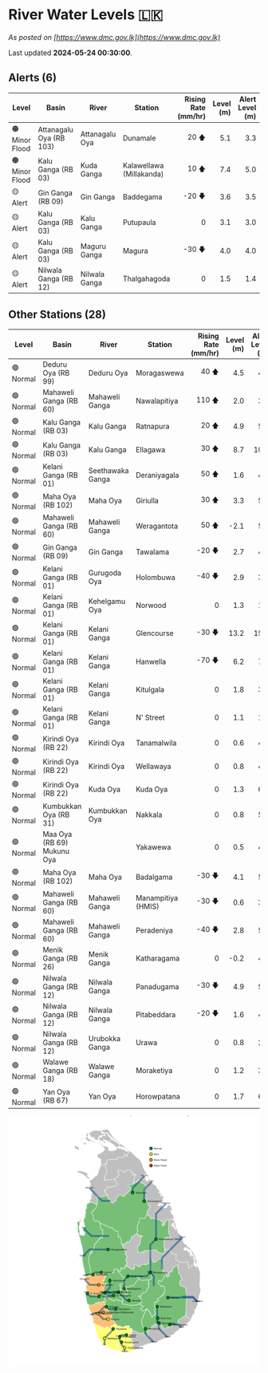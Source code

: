 # River Water Levels :sri_lanka:

*As posted on [https://www.dmc.gov.lk](https://www.dmc.gov.lk)*

Last updated **2024-05-24 00:30:00**.

## Alerts (6)

| Level | Basin | River | Station | Rising Rate (mm/hr) | Level (m) | Alert Level (m) |
|---|---|---|---|--: |--:|--:|
| 🟠 Minor Flood | Attanagalu Oya (RB 103) | Attanagalu Oya | Dunamale | 20 🡅 | 5.1 | 3.3 |
| 🟠 Minor Flood | Kalu Ganga (RB 03) | Kuda Ganga | Kalawellawa (Millakanda) | 10 🡅 | 7.4 | 5.0 |
| 🟡 Alert | Gin Ganga (RB 09) | Gin Ganga | Baddegama | -20 🡇 | 3.6 | 3.5 |
| 🟡 Alert | Kalu Ganga (RB 03) | Kalu Ganga | Putupaula | 0  | 3.1 | 3.0 |
| 🟡 Alert | Kalu Ganga (RB 03) | Maguru Ganga | Magura | -30 🡇 | 4.0 | 4.0 |
| 🟡 Alert | Nilwala Ganga (RB 12) | Nilwala Ganga | Thalgahagoda | 0  | 1.5 | 1.4 |

## Other Stations (28)

| Level | Basin | River | Station | Rising Rate (mm/hr) | Level (m) | Alert Level (m) | Time to Alert |
|---|---|---|---|--: |--:|--:|---|
| 🟢 Normal | Deduru Oya (RB 99) | Deduru Oya | Moragaswewa | 40 🡅 | 4.5 | 4.8 | 6.7 ⏳ |
| 🟢 Normal | Mahaweli Ganga (RB 60) | Mahaweli Ganga | Nawalapitiya | 110 🡅 | 2.0 | 3.5 | 13.6 ⏳ |
| 🟢 Normal | Kalu Ganga (RB 03) | Kalu Ganga | Ratnapura | 20 🡅 | 4.9 | 5.2 | 16.0 ⏳ |
| 🟢 Normal | Kalu Ganga (RB 03) | Kalu Ganga | Ellagawa | 30 🡅 | 8.7 | 10.0 | 43.3 ⏳ |
| 🟢 Normal | Kelani Ganga (RB 01) | Seethawaka Ganga | Deraniyagala | 50 🡅 | 1.6 | 4.8 | 63.0 ⏳ |
| 🟢 Normal | Maha Oya (RB 102) | Maha Oya | Giriulla | 30 🡅 | 3.3 | 5.5 | 74.7 ⏳ |
| 🟢 Normal | Mahaweli Ganga (RB 60) | Mahaweli Ganga | Weragantota | 50 🡅 | -2.1 | 5.0 | 141.6 ⏳ |
| 🟢 Normal | Gin Ganga (RB 09) | Gin Ganga | Tawalama | -20 🡇 | 2.7 | 4.0 | 🟢 |
| 🟢 Normal | Kelani Ganga (RB 01) | Gurugoda Oya | Holombuwa | -40 🡇 | 2.9 | 3.0 | 🟢 |
| 🟢 Normal | Kelani Ganga (RB 01) | Kehelgamu Oya | Norwood | 0  | 1.3 | 1.5 | 🟢 |
| 🟢 Normal | Kelani Ganga (RB 01) | Kelani Ganga | Glencourse | -30 🡇 | 13.2 | 15.0 | 🟢 |
| 🟢 Normal | Kelani Ganga (RB 01) | Kelani Ganga | Hanwella | -70 🡇 | 6.2 | 7.0 | 🟢 |
| 🟢 Normal | Kelani Ganga (RB 01) | Kelani Ganga | Kitulgala | 0  | 1.8 | 3.0 | 🟢 |
| 🟢 Normal | Kelani Ganga (RB 01) | Kelani Ganga | N' Street | 0  | 1.1 | 1.2 | 🟢 |
| 🟢 Normal | Kirindi Oya (RB 22) | Kirindi Oya | Tanamalwila | 0  | 0.6 | 4.0 | 🟢 |
| 🟢 Normal | Kirindi Oya (RB 22) | Kirindi Oya | Wellawaya | 0  | 0.8 | 4.4 | 🟢 |
| 🟢 Normal | Kirindi Oya (RB 22) | Kuda Oya | Kuda Oya | 0  | 1.3 | 6.9 | 🟢 |
| 🟢 Normal | Kumbukkan Oya (RB 31) | Kumbukkan Oya | Nakkala | 0  | 0.8 | 5.0 | 🟢 |
| 🟢 Normal | Maa Oya (RB 69) Mukunu Oya |  | Yakawewa | 0  | 0.5 | 4.0 | 🟢 |
| 🟢 Normal | Maha Oya (RB 102) | Maha Oya | Badalgama | -30 🡇 | 4.1 | 5.0 | 🟢 |
| 🟢 Normal | Mahaweli Ganga (RB 60) | Mahaweli Ganga | Manampitiya (HMIS) | -30 🡇 | 0.6 | 3.0 | 🟢 |
| 🟢 Normal | Mahaweli Ganga (RB 60) | Mahaweli Ganga | Peradeniya | -40 🡇 | 2.8 | 5.0 | 🟢 |
| 🟢 Normal | Menik Ganga (RB 26) | Menik Ganga | Katharagama | 0  | -0.2 | 4.0 | 🟢 |
| 🟢 Normal | Nilwala Ganga (RB 12) | Nilwala Ganga | Panadugama | -30 🡇 | 4.9 | 5.0 | 🟢 |
| 🟢 Normal | Nilwala Ganga (RB 12) | Nilwala Ganga | Pitabeddara | -20 🡇 | 1.6 | 4.0 | 🟢 |
| 🟢 Normal | Nilwala Ganga (RB 12) | Urubokka Ganga | Urawa | 0  | 0.8 | 2.5 | 🟢 |
| 🟢 Normal | Walawe Ganga (RB 18) | Walawe Ganga | Moraketiya | 0  | 1.2 | 3.0 | 🟢 |
| 🟢 Normal | Yan Oya (RB 67) | Yan Oya | Horowpatana | 0  | 1.7 | 6.0 | 🟢 |


<div id="river-water-level-map">

![River Water Level Map](images/river-water-level-map.png)

</div>